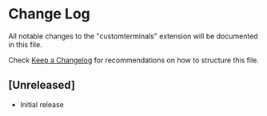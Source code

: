 # Change Log

All notable changes to the "customterminals" extension will be documented in this file.

Check [Keep a Changelog](http://keepachangelog.com/) for recommendations on how to structure this file.

## [Unreleased]

- Initial release
